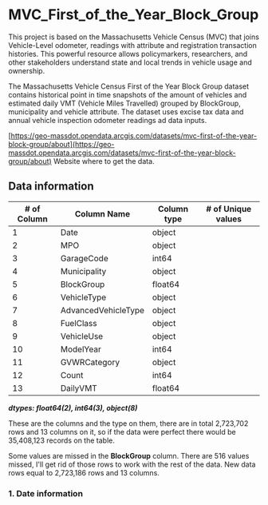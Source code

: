 # MVC_First_of_the_Year_Block_Group

This project is based on the Massachusetts Vehicle Census (MVC) that joins Vehicle-Level odometer, readings  with attribute and registration transaction histories. This powerful resource allows policymarkers, researchers, and other stakeholders understand state and local trends in vehicle usage and ownership.

The Massachusetts Vehicle Census First of the Year Block Group dataset contains historical point in time snapshots of the amount of vehicles and estimated daily VMT (Vehicle Miles Travelled) grouped by BlockGroup, municipality and vehicle attribute. The dataset uses excise tax data and annual vehicle inspection odometer readings ad data inputs. 

[https://geo-massdot.opendata.arcgis.com/datasets/mvc-first-of-the-year-block-group/about](https://geo-massdot.opendata.arcgis.com/datasets/mvc-first-of-the-year-block-group/about) Website where to get the data.

## Data information 

| # of Column | Column Name | Column type | # of Unique values |
| ----------- | ----------- | ----------- | ------------------ |
| 1           | Date        | object |
| 2 | MPO | object |
| 3 | GarageCode  | int64 |
| 4 | Municipality | object |
| 5 | BlockGroup | float64 |
| 6 | VehicleType | object |
| 7 | AdvancedVehicleType | object |
| 8 | FuelClass | object |
| 9 | VehicleUse | object |
| 10 | ModelYear | int64 |
| 11 | GVWRCategory | object |
| 12 | Count | int64 |
| 13 | DailyVMT | float64 |  

***dtypes: float64(2), int64(3), object(8)***

These are the columns and the type on them, there are in total 2,723,702 rows and 13 columns on it, so if the data were perfect there would be 35,408,123 records on the table.

Some values are missed in the **BlockGroup** column. There are 516 values missed, I'll get rid of those rows to work with the rest of the data.
New data rows equal to 2,723,186 rows and 13 columns.

### 1. Date information


